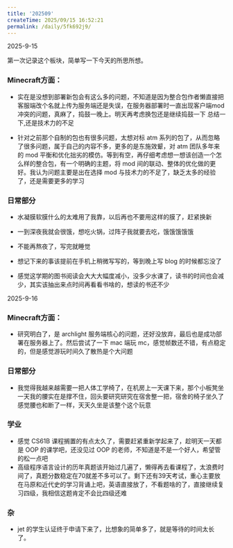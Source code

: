 ```yaml
---
title: '202509'
createTime: 2025/09/15 16:52:21
permalink: /daily/5fk692j9/
---
```


2025-9-15

第一次记录这个板块，简单写一下今天的所思所想。

### Minecraft方面：
- 实在是没想到部署新包会有这么多的问题，不知道是因为整合包作者懒直接把客服端改个名就上传为服务端还是失误，在服务器部署时一直出现客户端mod冲突的问题，真麻了，捣鼓一晚上。明天再考虑换包还是继续捣鼓一下 总结一下,还是技术力的不足

- 针对之前那个自制的包也有很多问题，太想对标 atm 系列的包了，从而忽略了很多问题，属于自己的内容不多，更多的是东施效颦，对 atm 团队多年来的 mod 平衡和优化拙劣的模仿。等到有空，再仔细考虑想一想该创造一个怎么样的整合包，有一个明确的主题，将 mod 间的联动、整体的优化做的更好。我认为问题主要是出在选择 mod 与技术力的不足了，缺乏太多的经验了，还是需要更多的学习

### 日常部分
- 水凝膜软膜什么的太难用了我靠，以后再也不要用这样的膜了，赶紧换新

- 一到深夜我就会很饿，想吃火锅，过阵子我就要去吃，饿饿饿饿饿

- 不能再熬夜了，写完就睡觉

- 想记下来的事该提前在手机上稍微写写的，等到晚上写 blog 的时候都忘没了

- 感觉这学期的图书阅读会大大大幅度减小，没多少水课了，读书的时间也会减少，其实该抽出来点时间再看看书啥的，想读的书还不少


2025-9-16

### Minecraft方面：
- 研究明白了，是 archlight 服务端核心的问题，还好没放弃，最后也是成功部署在服务器上了。然后尝试了一下 mac 端玩 mc，感觉帧数还不错，有点稳定的，但是感觉游玩时间久了散热是个大问题


### 日常部分
- 我觉得我越来越需要一把人体工学椅了，在机房上一天课下来，那个小板凳坐一天我的腰实在是撑不住，回头要研究研究在宿舍整一把，宿舍的椅子坐久了感觉腰也和断了一样，天天久坐是该整个这个玩意

### 学业
- 感觉 CS61B 课程搁置的有点太久了，需要赶紧重新学起来了，趁明天一天都是 OOP 的课学吧，还没见过 OOP 的老师，不知道是不是一个好人，希望管的松一点吧
- 高级程序语言设计的历年真题该开始过几遍了，懒得再去看课程了，太浪费时间了，真题分数稳定在70就差不多可以了。剩下还有39天考试，重心主要放在马原和近代史的学习背诵上吧，英语直接放了，不看题啥的了，直接继续复习四级，我相信这题肯定不会比四级还难

### 杂
- jet 的学生认证终于申请下来了，比想象的简单多了，就是等待的时间太长了。